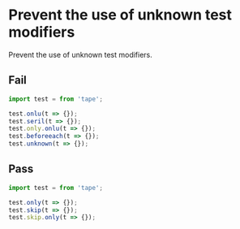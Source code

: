 # Prevent the use of unknown test modifiers

Prevent the use of unknown test modifiers.


## Fail

```js
import test = from 'tape';

test.onlu(t => {});
test.seril(t => {});
test.only.onlu(t => {});
test.beforeeach(t => {});
test.unknown(t => {});
```


## Pass

```js
import test = from 'tape';

test.only(t => {});
test.skip(t => {});
test.skip.only(t => {});
```
